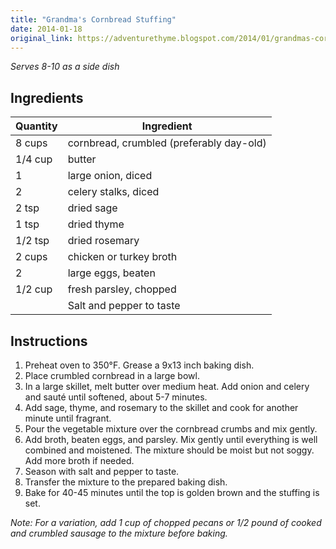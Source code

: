 ```yaml
---
title: "Grandma's Cornbread Stuffing"
date: 2014-01-18
original_link: https://adventurethyme.blogspot.com/2014/01/grandmas-cornbread-stuffing.html
---
```


_Serves 8-10 as a side dish_

## Ingredients


| Quantity | Ingredient |
| -------- | ---------- |
| 8 cups | cornbread, crumbled (preferably day-old) |
| 1/4 cup | butter |
| 1 | large onion, diced |
| 2 | celery stalks, diced |
| 2 tsp | dried sage |
| 1 tsp | dried thyme |
| 1/2 tsp | dried rosemary |
| 2 cups | chicken or turkey broth |
| 2 | large eggs, beaten |
| 1/2 cup | fresh parsley, chopped |
| | Salt and pepper to taste |

## Instructions


1. Preheat oven to 350°F. Grease a 9x13 inch baking dish.
2. Place crumbled cornbread in a large bowl.
3. In a large skillet, melt butter over medium heat. Add onion and celery and sauté until softened, about 5-7 minutes.
4. Add sage, thyme, and rosemary to the skillet and cook for another minute until fragrant.
5. Pour the vegetable mixture over the cornbread crumbs and mix gently.
6. Add broth, beaten eggs, and parsley. Mix gently until everything is well combined and moistened. The mixture should be moist but not soggy. Add more broth if needed.
7. Season with salt and pepper to taste.
8. Transfer the mixture to the prepared baking dish.
9. Bake for 40-45 minutes until the top is golden brown and the stuffing is set.

_Note: For a variation, add 1 cup of chopped pecans or 1/2 pound of cooked and crumbled sausage to the mixture before baking._
